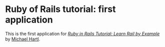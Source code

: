 # Ruby of Rails tutorial: first application

This is the first application for [*Ruby in Rails Tutorial: Learn Rail by Example*](http://railstutorial.org/) by [Michael Hartl](http://michaelhartl.com).